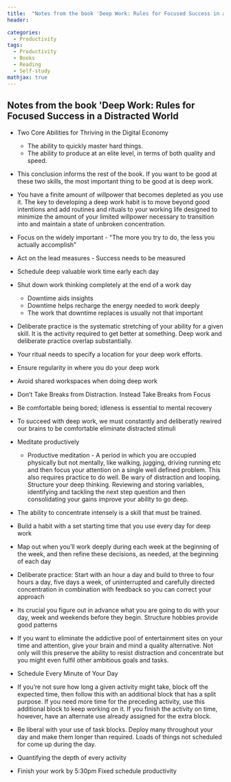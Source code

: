 ```yaml
---
title:  "Notes from the book 'Deep Work: Rules for Focused Success in a Distracted World' "
header:

categories: 
  - Productivity
tags:
  - Productivity
  - Books
  - Reading
  - Self-study
mathjax: true
---
```


## Notes from the book 'Deep Work: Rules for Focused Success in a Distracted World

* Two Core Abilities for Thriving in the Digital Economy 
     - The ability to quickly master hard things. 
     - The ability to produce at an elite level, in terms of both quality and speed.

* This conclusion informs the rest of the book. If you want to be good at these two skills, the most important thing to be good at is deep work.
     
* You have a finite amount of willpower that becomes depleted as you use it. The key to developing a deep work habit is to move beyond good intentions and add routines and rituals to your working life designed to minimize the amount of your limited willpower necessary to transition into and maintain a state of unbroken concentration.

* Focus on the widely important - "The more you try to do, the less you actually accomplish"
     
* Act on the lead measures - Success needs to be measured

* Schedule deep valuable work time early each day

* Shut down work thinking completely at the end of a work day 
     - Downtime aids insights
     - Downtime helps recharge the energy needed to work deeply
     - The work that downtime replaces is usually not that important
     
* Deliberate practice is the systematic stretching of your ability for a given skill. It is the activity required to get better at something. Deep work and deliberate practice overlap substantially.

* Your ritual needs to specify a location for your deep work efforts.

* Ensure regularity in where you do your deep work

* Avoid shared workspaces when doing deep work

* Don’t Take Breaks from Distraction. Instead Take Breaks from Focus

* Be comfortable being bored; idleness is essential to mental recovery

* To succeed with deep work, we must constantly and deliberatly rewired our brains to be comfortable eliminate distracted stimuli 

* Meditate productively 
     - Productive meditation - A period in which you are occupied physically but not mentally, like walking, jugging, driving running etc and then focus your attention on a single well defined problem. This also requires practice to do well. Be wary of distraction and looping. Structure your deep thinking. Reviewing and storing variables, identifying and tackling the next step question and then consolidating your gains improve your ability to go deep.
     
* The ability to concentrate intensely is a skill that must be trained.

* Build a habit with a set starting time that you use every day for deep work

* Map out when you’ll work deeply during each week at the beginning of the week, and then refine these decisions, as needed, at the beginning of each day

* Deliberate practice: Start with an hour a day and build to three to four hours a day, five days a week, of uninterrupted and carefully directed concentration in combination with feedback so you can correct your approach

* Its crucial you figure out in advance what you are going to do with your day, week and weekends before they begin. Structure hobbies provide good patterns

* If you want to eliminate the addictive pool of entertainment sites on your time and attention, give your brain and mind a quality alternative. Not only will this preserve the ability to resist distraction and concentrate but you might even fulfil other ambitious goals and tasks.

* Schedule Every Minute of Your Day

* If you’re not sure how long a given activity might take, block off the expected time, then follow this with an additional block that has a split purpose. If you need more time for the preceding activity, use this additional block to keep working on it. If you finish the activity on time, however, have an alternate use already assigned for the extra block.

* Be liberal with your use of task blocks. Deploy many throughout your day and make them longer than required. Loads of things not scheduled for come up during the day.

* Quantifying the depth of every activity

* Finish your work by 5:30pm  Fixed schedule productivity








[Deep work]: https://www.amazon.com/Deep-Work-Focused-Success-Distracted/dp/0349411905/ref=cm_cr_arp_d_product_top?ie=UTF8
[Peak]: https://www.amazon.co.uk/Peak-Secrets-New-Science-Expertise/dp/B01F4D6VEQ/ref=sr_1_3?ie=UTF8&qid=1544868109&sr=1-3&keywords=Peak+Secrets+from+the+New+Science+of+Expertise
